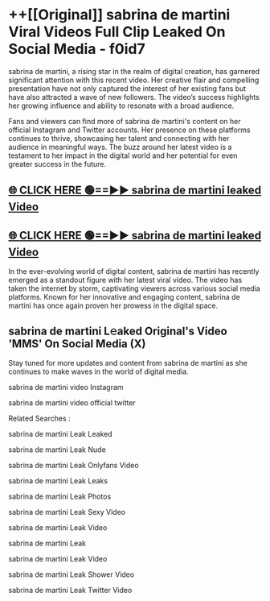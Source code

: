 # ++[[Original]] sabrina de martini Viral Videos Full Clip Leaked On Social Media - f0id7<br>

sabrina de martini, a rising star in the realm of digital creation, has garnered significant attention with this recent video. Her creative flair and compelling presentation have not only captured the interest of her existing fans but have also attracted a wave of new followers. The video’s success highlights her growing influence and ability to resonate with a broad audience.

Fans and viewers can find more of sabrina de martini's content on her official Instagram and Twitter accounts. Her presence on these platforms continues to thrive, showcasing her talent and connecting with her audience in meaningful ways. The buzz around her latest video is a testament to her impact in the digital world and her potential for even greater success in the future.


## [🌐 CLICK HERE 🟢==►► sabrina de martini leaked Video ](https://onlyclips.site?title=sabrina_de_martini&ref=git)

## [🌐 CLICK HERE 🟢==►► sabrina de martini leaked Video ](https://onlyclips.site?title=sabrina_de_martini&ref=git)


In the ever-evolving world of digital content, sabrina de martini has recently emerged as a standout figure with her latest viral video. The video has taken the internet by storm, captivating viewers across various social media platforms. Known for her innovative and engaging content, sabrina de martini has once again proven her prowess in the digital space.



## sabrina de martini L𝚎aked Original's Video 'MMS' On Social Media (X)


Stay tuned for more updates and content from sabrina de martini as she continues to make waves in the world of digital media.

sabrina de martini video Instagram

sabrina de martini video official twitter


Related Searches :

sabrina de martini Leak Leaked

sabrina de martini Leak Nude

sabrina de martini Leak Onlyfans Video

sabrina de martini Leak Leaks

sabrina de martini Leak Photos

sabrina de martini Leak Sexy Video

sabrina de martini Leak Video

sabrina de martini Leak

sabrina de martini Leak Video

sabrina de martini Leak Shower Video

sabrina de martini Leak Twitter Video

